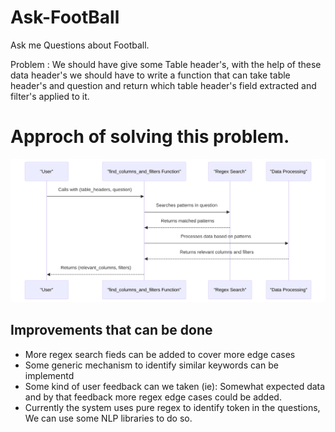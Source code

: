 # Ask-FootBall
Ask me Questions about Football.

Problem : We should have give some Table header's, with the help of these data header's we should have to write a function that can take table header's and question and return which table header's field extracted and filter's applied to it.

# Approch of solving this problem.
<img src="assets/digram.svg">

## Improvements that can be done

- More regex search fieds can be added to cover more edge cases
- Some generic mechanism to identify similar keywords can be implementd 
- Some kind of user feedback can we taken (ie): Somewhat expected data and by that feedback more regex edge cases could be added.
- Currently the system uses pure regex to identify token in the questions, We can use some NLP libraries to do so.